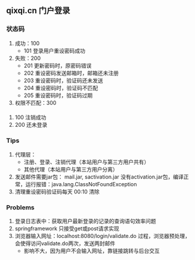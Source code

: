 ## qixqi.cn 门户登录
### 状态码
1. 成功：100
	* 101 登录用户重设密码成功
2. 失败：200
	* 201 更新密码时，原密码错误
	* 202 重设密码发送邮箱时，邮箱还未注册
	* 203 重设密码时，验证码还未发送
	* 204 重设密码时，验证码不匹配
	* 205 重设密码时，验证码过期
3. 权限不匹配：300

####
1. 100 注销成功
2. 200 还未登录


### Tips
1. 代理层：
	* 注册、登录、注销代理（本站用户与第三方用户共有）
	* 其他代理（本站用户与第三方用户分离）
2. 发送邮件需要jar包：
	mail.jar, sactivation.jar
	没有activation.jar包，编译正常，运行报错：java.lang.ClassNotFoundException
3. 清理重设密码验证码每天 00:10 清除
	

### Problems
1. 登录日志表中：获取用户最新登录的记录的查询语句效率问题
2. springframework 只接受get或post请求实现
3. 浏览器输入网址：localhost:8080/login/validate.do 过程，浏览器预处理，会使得访问validate.do两次，发送两封邮件
	* 影响不大，因为用户不会输入网址，靠链接跳转与后台交互